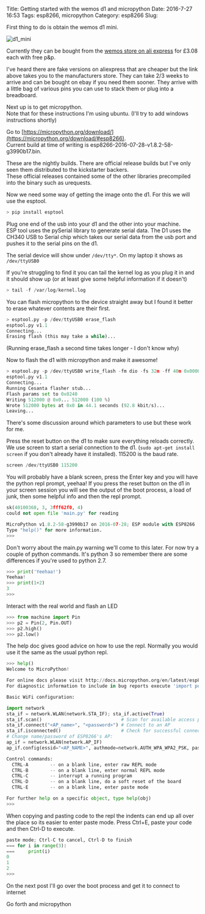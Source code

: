 Title: Getting started with the wemos d1 and micropython
Date: 2016-7-27 16:53
Tags: esp8266, micropython
Category: esp8266
Slug:

First thing to do is obtain the wemos d1 mini.

![d1_mini]({filename}/images/d1_mini.jpg)

Currently they can be bought from the [wemos store on ali express](http://s.click.aliexpress.com/e/zfeyfIaub) for £3.08 each with free p&p.

I've heard there are fake versions on aliexpress that are cheaper but the link above takes you to the manufacturers store.
They can take 2/3 weeks to arrive and can be bought on ebay if you need them sooner.
They arrive with a little bag of various pins you can use to stack them or plug into a breadboard.

Next up is to get micropython.  
Note that for these instructions I'm using ubuntu. (I'll try to add windows instructions shortly)

Go to [https://micropython.org/download/](https://micropython.org/download/#esp8266).  
Current build at time of writing is esp8266-2016-07-28-v1.8.2-58-g3990b17.bin. 

These are the nightly builds. There are official release builds but I've only seen them distributed to the kickstarter backers.  
These official releases contained some of the other libraries precompiled into the binary such as urequests.

Now we need some way of getting the image onto the d1. For this we will use the esptool.

```python
> pip install esptool
```

Plug one end of the usb into your d1 and the other into your machine.  
ESP tool uses the pySerial library to generate serial data. The D1 uses the CH340 USB to Serial chip which takes our serial data from the usb port and 
pushes it to the serial pins on the d1.

The serial device will show under ```/dev/tty*```. On my laptop it shows as ```/dev/ttyUSB0```

If you're struggling to find it you can tail the kernel log as you plug it in and it should show up (or at least give some helpful information if it doesn't)

```python
> tail -f /var/log/kernel.log
```

You can flash micropython to the device straight away but I found it better to erase whatever contents are their first. 

```python
> esptool.py -p /dev/ttyUSB0 erase_flash
esptool.py v1.1
Connecting...
Erasing flash (this may take a while)...
```

(Running erase_flash a second time takes longer - I don't know why)

Now to flash the d1 with micropython and make it awesome!

```python
> esptool.py -p /dev/ttyUSB0 write_flash -fm dio -fs 32m -ff 40m 0x00000 /path/to/esp8266-2016-07-28-v1.8.2-58-g3990b17.bin
esptool.py v1.1
Connecting...
Running Cesanta flasher stub...
Flash params set to 0x0240
Writing 512000 @ 0x0... 512000 (100 %)
Wrote 512000 bytes at 0x0 in 44.1 seconds (92.8 kbit/s)...
Leaving...
```

There's some discussion around which parameters to use but these work for me.

Press the reset button on the d1 to make sure everything reloads correctly.
We use screen to start a serial connection to the d1. (```sudo apt-get install screen``` if you don't already have it installed). 115200 is the baud rate.

```python
screen /dev/ttyUSB0 115200
```

You will probably have a blank screen, press the Enter key and you will have the python repl prompt, yeehaa!
If you press the reset button on the d1 in your screen session you will see the output of the boot process, a load of junk, then some helpful info and then the repl prompt.

```python
sk(40100368, 3, 3fff62f0, 4)
could not open file 'main.py' for reading

MicroPython v1.8.2-58-g3990b17 on 2016-07-28; ESP module with ESP8266
Type "help()" for more information.
>>> 
```

Don't worry about the main.py warning we'll come to this later.
For now try a couple of python commands. It's python 3 so remember there are some differences if you're used to python 2.7.

```python
>>> print('Yeehaa!')
Yeehaa!
>>> print(1+2)
3
>>> 
```

Interact with the real world and flash an LED

```python
>>> from machine import Pin
>>> p2 = Pin(2, Pin.OUT)
>>> p2.high()
>>> p2.low()
```

The help doc gives good advice on how to use the repl.
Normally you would use it the same as the usual python repl.

```python
>>> help()
Welcome to MicroPython!

For online docs please visit http://docs.micropython.org/en/latest/esp8266/ .
For diagnostic information to include in bug reports execute 'import port_diag'.

Basic WiFi configuration:

import network
sta_if = network.WLAN(network.STA_IF); sta_if.active(True)
sta_if.scan()                             # Scan for available access points
sta_if.connect("<AP_name>", "<password>") # Connect to an AP
sta_if.isconnected()                      # Check for successful connection
# Change name/password of ESP8266's AP:
ap_if = network.WLAN(network.AP_IF)
ap_if.config(essid="<AP_NAME>", authmode=network.AUTH_WPA_WPA2_PSK, password="<password>")

Control commands:
  CTRL-A        -- on a blank line, enter raw REPL mode
  CTRL-B        -- on a blank line, enter normal REPL mode
  CTRL-C        -- interrupt a running program
  CTRL-D        -- on a blank line, do a soft reset of the board
  CTRL-E        -- on a blank line, enter paste mode

For further help on a specific object, type help(obj)
>>> 
```

When copying and pasting code to the repl the indents can end up all over the place so its easier to enter paste mode.
Press Ctrl+E, paste your code and then Ctrl-D to execute.

```python
paste mode; Ctrl-C to cancel, Ctrl-D to finish
=== for i in range(3):
===     print(i)
0
1
2
>>> 
```

On the next post I'll go over the boot process and get it to connect to internet

Go forth and micropython